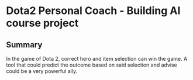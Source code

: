 # Dota2 Personal Coach - Building AI course project

## Summary

In the game of Dota 2, correct hero and item selection can win the game. A tool that could predict the outcome based on said selection and advise could be a very powerful ally.


